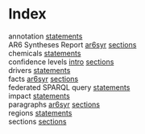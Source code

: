 # Index


annotation [statements](statements.md#tp1)<br />
AR6 Syntheses Report [ar6syr](ar6syr.md#tp1) [sections](sections.md#tp1)<br />
chemicals [statements](statements.md#tp4)<br />
confidence levels [intro](intro.md#tp1) [sections](sections.md#tp5)<br />
drivers [statements](statements.md#tp6)<br />
facts [ar6syr](ar6syr.md#tp3) [sections](sections.md#tp3)<br />
federated SPARQL query [statements](statements.md#tp3)<br />
impact [statements](statements.md#tp5)<br />
paragraphs [ar6syr](ar6syr.md#tp2) [sections](sections.md#tp2)<br />
regions [statements](statements.md#tp2)<br />
sections [sections](sections.md#tp4)